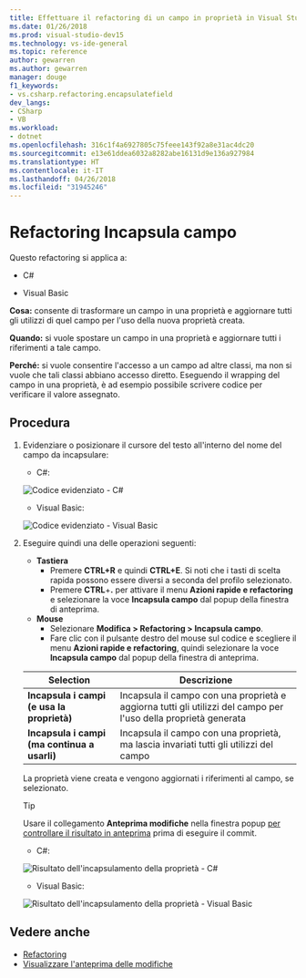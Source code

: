 ```yaml
---
title: Effettuare il refactoring di un campo in proprietà in Visual Studio
ms.date: 01/26/2018
ms.prod: visual-studio-dev15
ms.technology: vs-ide-general
ms.topic: reference
author: gewarren
ms.author: gewarren
manager: douge
f1_keywords:
- vs.csharp.refactoring.encapsulatefield
dev_langs:
- CSharp
- VB
ms.workload:
- dotnet
ms.openlocfilehash: 316c1f4a6927805c75feee143f92a8e31ac4dc20
ms.sourcegitcommit: e13e61ddea6032a8282abe16131d9e136a927984
ms.translationtype: HT
ms.contentlocale: it-IT
ms.lasthandoff: 04/26/2018
ms.locfileid: "31945246"
---
```

# <a name="encapsulate-a-field-refactoring"></a>Refactoring Incapsula campo

Questo refactoring si applica a:

- C#

- Visual Basic

**Cosa:** consente di trasformare un campo in una proprietà e aggiornare tutti gli utilizzi di quel campo per l'uso della nuova proprietà creata.

**Quando:** si vuole spostare un campo in una proprietà e aggiornare tutti i riferimenti a tale campo.

**Perché:** si vuole consentire l'accesso a un campo ad altre classi, ma non si vuole che tali classi abbiano accesso diretto.  Eseguendo il wrapping del campo in una proprietà, è ad esempio possibile scrivere codice per verificare il valore assegnato.

## <a name="how-to"></a>Procedura

1. Evidenziare o posizionare il cursore del testo all'interno del nome del campo da incapsulare:

   - C#:

    ![Codice evidenziato - C#](media/encapsulate-highlight-cs.png)

   - Visual Basic:

    ![Codice evidenziato - Visual Basic](media/encapsulate-highlight-vb.png)

1. Eseguire quindi una delle operazioni seguenti:

   - **Tastiera**
     - Premere **CTRL+R** e quindi **CTRL+E**.  Si noti che i tasti di scelta rapida possono essere diversi a seconda del profilo selezionato.
     - Premere **CTRL**+**.** per attivare il menu **Azioni rapide e refactoring** e selezionare la voce **Incapsula campo** dal popup della finestra di anteprima.
   - **Mouse**
     - Selezionare **Modifica > Refactoring > Incapsula campo**.
     - Fare clic con il pulsante destro del mouse sul codice e scegliere il menu **Azioni rapide e refactoring**, quindi selezionare la voce **Incapsula campo** dal popup della finestra di anteprima.

   Selection | Descrizione
   --------- | -----------
   **Incapsula i campi (e usa la proprietà)** | Incapsula il campo con una proprietà e aggiorna tutti gli utilizzi del campo per l'uso della proprietà generata
   **Incapsula i campi (ma continua a usarli)** | Incapsula il campo con una proprietà, ma lascia invariati tutti gli utilizzi del campo

   La proprietà viene creata e vengono aggiornati i riferimenti al campo, se selezionato.

   > [!TIP]
   > Usare il collegamento **Anteprima modifiche** nella finestra popup [per controllare il risultato in anteprima](../../ide/preview-changes.md) prima di eseguire il commit.

   - C#:

    ![Risultato dell'incapsulamento della proprietà - C#](media/encapsulate-result-cs.png)

   - Visual Basic:

    ![Risultato dell'incapsulamento della proprietà - Visual Basic](media/encapsulate-result-vb.png)

## <a name="see-also"></a>Vedere anche

- [Refactoring](../refactoring-in-visual-studio.md)
- [Visualizzare l'anteprima delle modifiche](../../ide/preview-changes.md)